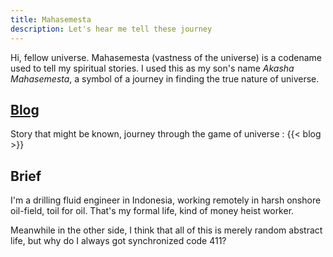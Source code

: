 ```yaml
---
title: Mahasemesta
description: Let's hear me tell these journey
---
```


Hi, fellow universe. Mahasemesta (vastness of the universe) is a codename used to tell my spiritual stories. I used this as my son's name *Akasha Mahasemesta*, a symbol of a journey in finding the true nature of universe.

## [Blog](/blog)
Story that might be known, journey through the game of universe :
{{< blog >}}

## Brief
I'm a drilling fluid engineer in Indonesia, working remotely in harsh onshore oil-field, toil for oil. That's my formal life, kind of money heist worker.

Meanwhile in the other side, I think that all of this is merely random abstract life, but why do I always got synchronized code 411?